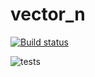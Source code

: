 # vector_n

[![Build status](https://ci.appveyor.com/api/projects/status/bhfw7ef1939vgoeq?svg=true)](https://ci.appveyor.com/project/scalar438/vector-n)

![tests](https://img.shields.io/appveyor/tests/scalar438/vector-n.svg?style=plastic)
